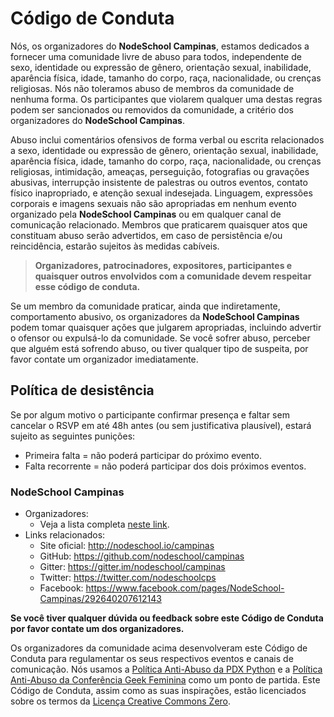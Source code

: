 # Código de Conduta

Nós, os organizadores do **NodeSchool Campinas**, estamos dedicados a fornecer uma comunidade livre de abuso para todos, independente de sexo, identidade ou expressão de gênero, orientação sexual, inabilidade, aparência física, idade, tamanho do corpo, raça, nacionalidade, ou crenças religiosas. Nós não toleramos abuso de membros da comunidade de nenhuma forma. Os participantes que violarem qualquer uma destas regras podem ser sancionados ou removidos da comunidade, a critério dos organizadores do **NodeSchool Campinas**.

Abuso inclui comentários ofensivos de forma verbal ou escrita relacionados a sexo, identidade ou expressão de gênero, orientação sexual, inabilidade, aparência física, idade, tamanho do corpo, raça, nacionalidade, ou crenças religiosas, intimidação, ameaças, perseguição, fotografias ou gravações abusivas, interrupção insistente de palestras ou outros eventos, contato físico inapropriado, e atenção sexual indesejada. Linguagem, expressões corporais e imagens sexuais não são apropriadas em nenhum evento organizado pela **NodeSchool Campinas** ou em qualquer canal de comunicação relacionado. Membros que praticarem quaisquer atos que constituam abuso serão advertidos, em caso de persistência e/ou reincidência, estarão sujeitos às medidas cabíveis.

> **Organizadores, patrocinadores, expositores, participantes e quaisquer outros envolvidos com a comunidade devem respeitar esse código de conduta.**

Se um membro da comunidade praticar, ainda que indiretamente, comportamento abusivo, os organizadores da **NodeSchool Campinas** podem tomar quaisquer ações que julgarem apropriadas, incluindo advertir o ofensor ou expulsá-lo da comunidade. Se você sofrer abuso, perceber que alguém está sofrendo abuso, ou tiver qualquer tipo de suspeita, por favor contate um organizador imediatamente.

## **Política de desistência**
Se por algum motivo o participante confirmar presença e faltar sem cancelar o RSVP em até 48h antes (ou sem justificativa plausível), estará sujeito as seguintes punições:
* Primeira falta = não poderá participar do próximo evento.
* Falta recorrente = não poderá participar dos dois próximos eventos.

### **NodeSchool Campinas**

* Organizadores:
  * Veja a lista completa [neste link](README.md).
* Links relacionados:
  * Site oficial: http://nodeschool.io/campinas
  * GitHub: https://github.com/nodeschool/campinas
  * Gitter: https://gitter.im/nodeschool/campinas
  * Twitter: https://twitter.com/nodeschoolcps
  * Facebook: https://www.facebook.com/pages/NodeSchool-Campinas/292640207612143

**Se você tiver qualquer dúvida ou feedback sobre este Código de Conduta por favor contate um dos organizadores.**

Os organizadores da comunidade acima desenvolveram este Código de Conduta para regulamentar os seus respectivos eventos e canais de comunicação. Nós usamos a [Política Anti-Abuso da PDX Python](http://www.meetup.com/pdxpython/pages/Code_of_Conduct/) e a [Política Anti-Abuso da Conferência Geek Feminina](http://geekfeminism.wikia.com/wiki/Conference_anti-harassment/Policy) como um ponto de partida. Este Código de Conduta, assim como as suas inspirações, estão licenciados sobre os termos da [Licença Creative Commons Zero](http://creativecommons.org/publicdomain/zero/1.0/).
